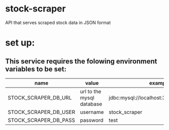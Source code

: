 # stock-scraper
API that serves scraped stock data in JSON format


# set up:

## This service requires the folowing environment variables to be set:
|name|value|example|
|----|----|----|
|STOCK_SCRAPER_DB_URL|url to the mysql database|jdbc:mysql://localhost:3306/stock_scraper|
|STOCK_SCRAPER_DB_USER|username|stock_scraper|
|STOCK_SCRAPER_DB_PASS|password|test|